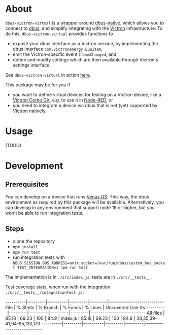 # About

`dbus-victron-virtual` is a wrapper around
[dbus-native](https://www.npmjs.com/package/dbus-native), which allows you to
connect to [dbus](https://www.freedesktop.org/wiki/Software/dbus/), and
simplify integrating with the [Victron](https://www.victronenergy.com/)
infrastructure: To do this, `dbus-victron-virtual` provides functions to

* expose your dbus interface as a Victron service, by implementing the dbus interface `com.victronenergy.BusItem`,
* emit the Victron-specific event `ItemsChanged`, and
* define and modify settings which are then available through Victron's settings interface.

See `dbus-victron-virtual` in action [here](https://github.com/Chris927/dbus-victron-virtual-test).


This package may be for you if

* you want to define virtual devices for testing on a Victron device, like a [Victron Cerbo GX](https://www.victronenergy.com/media/pg/Cerbo_GX/en/index-en.html), e.g. to use it in [Node-RED](https://www.victronenergy.com/live/venus-os:large), or
* you need to integrate a device via dbus that is not (yet) supported by Victron natively.


# Usage

(TODO)


# Development

## Prerequisites

You can develop on a device that runs [Venus OS](https://github.com/victronenergy/venus). This way, the dbus environment as required by this package will be available.  Alternatively, you can develop in any environment that support node 18 or higher, but you won't be able to run integration tests.

## Steps

* clone the repository
* `npm install`
* `npm run test`
* run integration tests with `DBUS_SESSION_BUS_ADDRESS=unix:socket=/var/run/dbus/system_bus_socket TEST_INTEGRATION=1 npm run test`

The implementation is in `./src/index.js`, tests are in `./src/__tests__`.

Test coverage stats, when run with the integration `./src/__tests__/integrationTest.js`:

----------|---------|----------|---------|---------|---------------------------
File      | % Stmts | % Branch | % Funcs | % Lines | Uncovered Line #s
----------|---------|----------|---------|---------|---------------------------
All files |   85.18 |    69.23 |     100 |    84.9 |
 index.js |   85.18 |    69.23 |     100 |    84.9 | 28,35,39-41,94-95,130,170
----------|---------|----------|---------|---------|---------------------------

